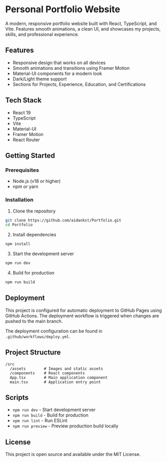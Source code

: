 # Personal Portfolio Website

A modern, responsive portfolio website built with React, TypeScript, and Vite. Features smooth animations, a clean UI, and showcases my projects, skills, and professional experience.

## Features

- Responsive design that works on all devices
- Smooth animations and transitions using Framer Motion
- Material-UI components for a modern look
- Dark/Light theme support
- Sections for Projects, Experience, Education, and Certifications

## Tech Stack

- React 19
- TypeScript
- Vite
- Material-UI
- Framer Motion
- React Router

## Getting Started

### Prerequisites

- Node.js (v18 or higher)
- npm or yarn

### Installation

1. Clone the repository
```bash
git clone https://github.com/aidankst/Portfolio.git
cd Portfolio
```

2. Install dependencies
```bash
npm install
```

3. Start the development server
```bash
npm run dev
```

4. Build for production
```bash
npm run build
```

## Deployment

This project is configured for automatic deployment to GitHub Pages using GitHub Actions. The deployment workflow is triggered when changes are pushed to the main branch.

The deployment configuration can be found in `.github/workflows/deploy.yml`.

## Project Structure

```
/src
  /assets        # Images and static assets
  /components    # React components
  App.tsx        # Main application component
  main.tsx       # Application entry point
```

## Scripts

- `npm run dev` - Start development server
- `npm run build` - Build for production
- `npm run lint` - Run ESLint
- `npm run preview` - Preview production build locally

## License

This project is open source and available under the MIT License.
